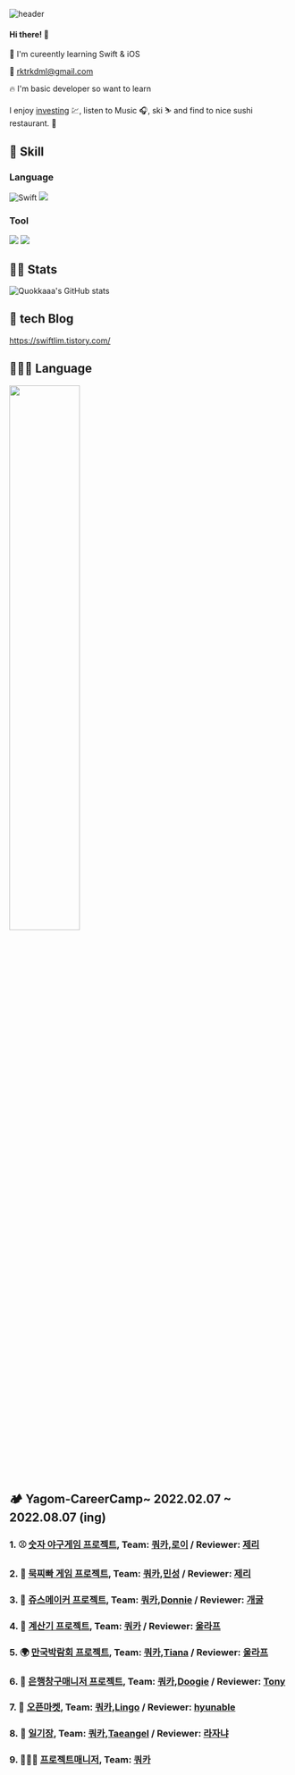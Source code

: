 ![header](https://capsule-render.vercel.app/api?type=rounded&color=ce9852&section=header&text=Quokkaaa's%20github&fontColor=ffffff)


#### Hi there! 👋 
🌱 I'm cureently learning Swift & iOS

📧 rktrkdml@gmail.com

🔥 I'm basic developer so want to learn 

I enjoy [investing](https://blog.naver.com/rktrkdml) 💹, listen to Music 🎧, ski ⛷️ and find to nice sushi restaurant. 🍣

## 💪 Skill
### Language
![Swift](https://img.shields.io/badge/Swift-FA7343?style=flat-square&logo=Swift&logoColor=white) 
<img src="https://img.shields.io/badge/-iOS-%23000000?logo=Apple&logoColor=white"/>

### Tool
<img src="https://img.shields.io/badge/GitHub-181717?style=flat-square&logo=github&logoColor=white"/>
<img src="https://img.shields.io/badge/Git-F05032?style=flat-square&logo=Git&logoColor=white"/>

## 💁‍♂️ Stats
![Quokkaaa's GitHub stats](https://github-readme-stats.vercel.app/api?username=Quokkaaa&&show_icons=true&theme=gruvbox)

## 📝 tech Blog
https://swiftlim.tistory.com/

## 🧑🏻‍💻 Language
  
<img align="center" width="50%" src="https://github-readme-stats.vercel.app/api/top-langs/?username=FirstDo&theme=github_dark&exclude_repo=Computer-Science-Engineering&layout=compact&langs_count=10"/></a>
  

## 🏕️ Yagom-CareerCamp~ 2022.02.07 ~ 2022.08.07 (ing)


### 1. ⚾ [숫자 야구게임 프로젝트](https://github.com/Quokkaaa/YagomCareer-5/blob/NumberBaseBall/README.md), Team: [쿼카](https://github.com/Quokkaaa),[로이](https://github.com/Roy-wonji) / Reviewer: [제리](https://github.com/llghdud921)
### 2. 👐 [묵찌빠 게임 프로젝트](https://github.com/Quokkaaa/ios-rock-paper-scissors/tree/STEP2), Team: [쿼카](https://github.com/Quokkaaa),[민성](https://github.com/Minseong-yagom) / Reviewer: [제리](https://github.com/llghdud921)
### 3. 🍹 [쥬스메이커 프로젝트](https://github.com/westeastyear/ios-juice-maker/blob/STEP3/README.md), Team: [쿼카](https://github.com/Quokkaaa),[Donnie](https://github.com/westeastyear) / Reviewer: [개굴](https://github.com/yoo-kie)
### 4. 🧮 [계산기 프로젝트](https://github.com/Quokkaaa/ios-calculator-app/blob/STEP3/README.md), Team: [쿼카](https://github.com/Quokkaaa) / Reviewer: [울라프](https://github.com/1Consumption)
### 5. 🌍 [만국박람회 프로젝트](https://github.com/Quokkaaa/ios-exposition-universelle/blob/STEP3/README.md), Team: [쿼카](https://github.com/Quokkaaa),[Tiana](https://github.com/westeastyear) / Reviewer: [울라프](https://github.com/1Consumption)
### 6. 🏦 [은행창구매니저 프로젝트](https://github.com/yagom-academy/ios-bank-manager/blob/ic_5_quokka/README.md), Team: [쿼카](https://github.com/Quokkaaa),[Doogie](https://github.com/doogie97) / Reviewer: [Tony](https://github.com/Monsteel)
### 7. 🏬 [오픈마켓](https://github.com/llingo/ios-open-market/tree/develop), Team: [쿼카](https://github.com/Quokkaaa),[Lingo](https://github.com/llingo) / Reviewer: [hyunable](https://github.com/hyunable)
### 8. 📔 [일기장](https://github.com/Quokkaaa/ios-diary/tree/STEP3), Team: [쿼카](https://github.com/Quokkaaa),[Taeangel](https://github.com/Taeangel) / Reviewer: [라자냐](https://github.com/wonhee009)
### 9. 👨🏻‍💻 [프로젝트매니저](https://github.com/Quokkaaa/ios-project-manager/tree/STEP3-1), Team: [쿼카](https://github.com/Quokkaaa)


<!--
**Quokkaaa/Quokkaaa** is a ✨ _special_ ✨ repository because its `README.md` (this file) appears on your GitHub profile.

Here are some ideas to get you started:

- 🔭 I’m currently working on ...
- 🌱 I’m currently learning ...
- 👯 I’m looking to collaborate on ...
- 🤔 I’m looking for help with ...
- 💬 Ask me about ...
- 📫 How to reach me: ...
- 😄 Pronouns: ...
- ⚡ Fun fact: ...
-->
